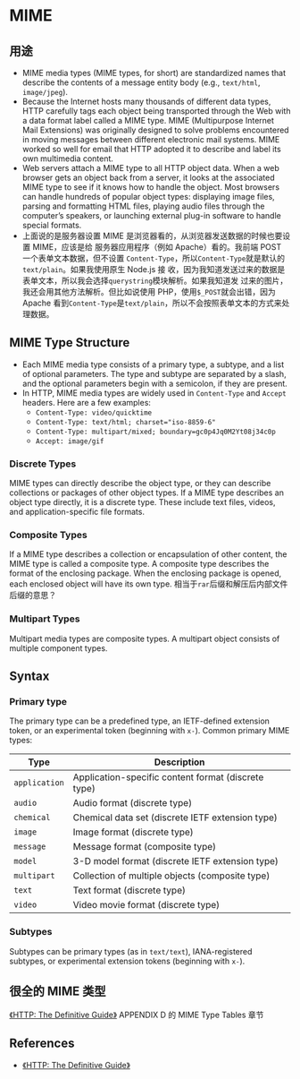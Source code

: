 # MIME

## 用途
* MIME media types (MIME types, for short) are standardized names that describe
the contents of a message entity body (e.g., `text/html`, `image/jpeg`).
* Because the Internet hosts many thousands of different data types, HTTP
carefully tags each object being transported through the Web with a data format
label called a MIME type. MIME (Multipurpose Internet Mail Extensions) was
originally designed to solve problems encountered in moving messages between
different electronic mail systems. MIME worked so well for email that HTTP
adopted it to describe and label its own multimedia content.
* Web servers attach a MIME type to all HTTP object data. When a web browser
gets an object back from a server, it looks at the associated MIME type to see
if it knows how to handle the object. Most browsers can handle hundreds of
popular object types: displaying image files, parsing and formatting HTML files,
playing audio files through the computer’s speakers, or launching external
plug-in software to handle special formats.
* 上面说的是服务器设置 MIME 是浏览器看的，从浏览器发送数据的时候也要设置 MIME，应该是给
服务器应用程序（例如 Apache）看的。我前端 POST 一个表单文本数据，但不设置
`Content-Type`，所以`Content-Type`就是默认的`text/plain`。如果我使用原生 Node.js 接
收，因为我知道发送过来的数据是表单文本，所以我会选择`querystring`模块解析。如果我知道发
过来的图片，我还会用其他方法解析。但比如说使用 PHP，使用`$_POST`就会出错，因为
Apache 看到`Content-Type`是`text/plain`，所以不会按照表单文本的方式来处理数据。


## MIME Type Structure
* Each MIME media type consists of a primary type, a subtype, and a list of
optional parameters. The type and subtype are separated by a slash, and the
optional parameters begin with a semicolon, if they are present.
* In HTTP, MIME media types are widely used in `Content-Type` and `Accept`
headers. Here are a few examples:
    * `Content-Type: video/quicktime`
    * `Content-Type: text/html; charset="iso-8859-6"`
    * `Content-Type: multipart/mixed; boundary=gc0p4Jq0M2Yt08j34c0p`
    * `Accept: image/gif`

### Discrete Types
MIME types can directly describe the object type, or they can describe
collections or packages of other object types. If a MIME type describes an
object type directly, it is a discrete type. These include text files, videos,
and application-specific file formats.

### Composite Types
If a MIME type describes a collection or encapsulation of other content, the
MIME type is called a composite type. A composite type describes the format of
the enclosing package. When the enclosing package is opened, each enclosed
object will have its own type.
相当于`rar`后缀和解压后内部文件后缀的意思？

### Multipart Types
Multipart media types are composite types. A multipart object consists of
multiple component types.


## Syntax
### Primary type
The primary type can be a predefined type, an IETF-defined extension token, or
an experimental token (beginning with `x-`). Common primary MIME types:

Type | Description
-- | --
`application` | Application-specific content format (discrete type)
`audio` | Audio format (discrete type)
`chemical` | Chemical data set (discrete IETF extension type)
`image` | Image format (discrete type)
`message` | Message format (composite type)
`model` | 3-D model format (discrete IETF extension type)
`multipart` | Collection of multiple objects (composite type)
`text` | Text format (discrete type)
`video` | Video movie format (discrete type)

### Subtypes
Subtypes can be primary types (as in `text/text`), IANA-registered subtypes, or
experimental extension tokens (beginning with `x-`).


## 很全的 MIME 类型
[《HTTP: The Definitive Guide》](https://book.douban.com/subject/1440226/)
APPENDIX D 的 MIME Type Tables 章节


## References
* [《HTTP: The Definitive Guide》](https://book.douban.com/subject/1440226/)
